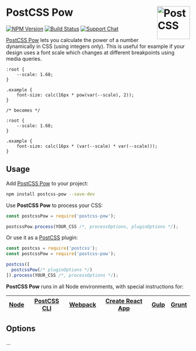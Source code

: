 # PostCSS Pow [<img src="https://postcss.github.io/postcss/logo.svg" alt="PostCSS" width="90" height="90" align="right">][postcss]

[![NPM Version][npm-img]][npm-url]
[![Build Status][cli-img]][cli-url]
[![Support Chat][git-img]][git-url]

[PostCSS Pow] lets you calculate the power of a number dynamically in CSS (using integers only). This is useful for example if your design uses a font scale which changes at different breakpoints using media queries.

```pcss
:root {
	--scale: 1.68;
}

.example {
	font-size: calc(16px * pow(var(--scale), 2));
}

/* becomes */

:root {
	--scale: 1.68;
}

.example {
	font-size: calc(16px * (var(--scale) * var(--scale)));
}

```

## Usage

Add [PostCSS Pow] to your project:

```bash
npm install postcss-pow --save-dev
```

Use **PostCSS Pow** to process your CSS:

```js
const postcssPow = require('postcss-pow');

postcssPow.process(YOUR_CSS /*, processOptions, pluginOptions */);
```

Or use it as a [PostCSS] plugin:

```js
const postcss = require('postcss');
const postcssPow = require('postcss-pow');

postcss([
  postcssPow(/* pluginOptions */)
]).process(YOUR_CSS /*, processOptions */);
```

**PostCSS Pow** runs in all Node environments, with special instructions for:

| [Node](INSTALL.md#node) | [PostCSS CLI](INSTALL.md#postcss-cli) | [Webpack](INSTALL.md#webpack) | [Create React App](INSTALL.md#create-react-app) | [Gulp](INSTALL.md#gulp) | [Grunt](INSTALL.md#grunt) |
| ----------------------- | ------------------------------------- | ----------------------------- | ----------------------------------------------- | ----------------------- | ------------------------- |

## Options

...

[cli-img]: https://img.shields.io/travis/limitlessloop/postcss-pow/master.svg
[cli-url]: https://travis-ci.org/limitlessloop/postcss-pow
[git-img]: https://img.shields.io/badge/support-chat-blue.svg
[git-url]: https://gitter.im/postcss/postcss
[npm-img]: https://img.shields.io/npm/v/postcss-pow.svg
[npm-url]: https://www.npmjs.com/package/postcss-pow

[PostCSS]: https://github.com/postcss/postcss
[PostCSS Pow]: https://github.com/limitlessloop/postcss-pow

